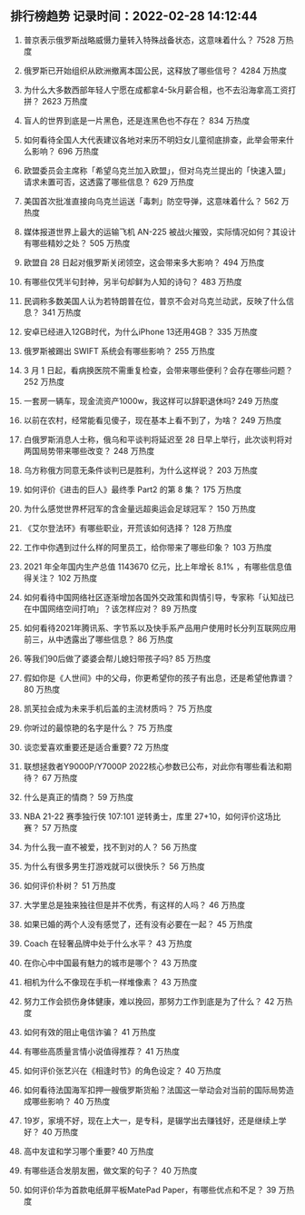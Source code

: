 
## 排行榜趋势 记录时间：2022-02-28 14:12:44
  
  1. 普京表示俄罗斯战略威慑力量转入特殊战备状态，这意味着什么？ 7528 万热度
    
  2. 俄罗斯已开始组织从欧洲撤离本国公民，这释放了哪些信号？ 4284 万热度
    
  3. 为什么大多数西部年轻人宁愿在成都拿4-5k月薪合租，也不去沿海拿高工资打拼？ 2623 万热度
    
  4. 盲人的世界到底是一片黑色，还是连黑色也不存在？ 834 万热度
    
  5. 如何看待全国人大代表建议各地对来历不明妇女儿童彻底排查，此举会带来什么影响？ 696 万热度
    
  6. 欧盟委员会主席称「希望乌克兰加入欧盟」，但对乌克兰提出的「快速入盟」请求未置可否，这透露了哪些信息？ 629 万热度
    
  7. 美国首次批准直接向乌克兰运送「毒刺」防空导弹，这意味着什么？ 562 万热度
    
  8. 媒体报道世界上最大的运输飞机 AN-225 被战火摧毁，实际情况如何？其设计有哪些精妙之处？ 505 万热度
    
  9. 欧盟自 28 日起对俄罗斯关闭领空，这会带来多大影响？ 494 万热度
    
  10. 有哪些仅凭半句封神，另半句却鲜为人知的诗句？ 483 万热度
    
  11. 民调称多数美国人认为若特朗普在位，普京不会对乌克兰动武，反映了什么信息？ 341 万热度
    
  12. 安卓已经进入12GB时代，为什么iPhone 13还用4GB？ 335 万热度
    
  13. 俄罗斯被踢出 SWIFT 系统会有哪些影响？ 255 万热度
    
  14. 3 月 1 日起，看病换医院不需重复检查，会带来哪些便利？会存在哪些问题？ 252 万热度
    
  15. 一套房一辆车，现金流资产1000w，我这样可以辞职退休吗? 249 万热度
    
  16. 以前在农村，经常能看见傻子，现在基本上看不到了，为啥？ 249 万热度
    
  17. 白俄罗斯消息人士称，俄乌和平谈判将延迟至 28 日早上举行，此次谈判将对两国局势带来哪些改变？ 248 万热度
    
  18. 乌方称俄方同意无条件谈判已是胜利，为什么这样说？ 203 万热度
    
  19. 如何评价《进击的巨人》最终季 Part2 的第 8 集？ 175 万热度
    
  20. 为什么感觉世界杯冠军的含金量远超奥运会足球冠军？ 150 万热度
    
  21. 《艾尔登法环》有哪些职业，开荒该如何选择？ 128 万热度
    
  22. 工作中你遇到过什么样的阿里员工，给你带来了哪些印象？ 103 万热度
    
  23. 2021 年全年国内生产总值 1143670 亿元，比上年增长 8.1% ，有哪些信息值得关注？ 102 万热度
    
  24. 如何看待中国网络社区逐渐增加各国外交政策和舆情引导，专家称「认知战已在中国网络空间打响」？该怎样应对？ 89 万热度
    
  25. 如何看待2021年腾讯系、字节系以及快手系产品用户使用时长分列互联网应用前三，从中透露出了哪些信息？ 86 万热度
    
  26. 等我们90后做了婆婆会帮儿媳妇带孩子吗? 85 万热度
    
  27. 假如你是《人世间》中的父母，你更希望你的孩子有出息，还是希望他靠谱？ 80 万热度
    
  28. 凯芙拉会成为未来手机后盖的主流材质吗？ 75 万热度
    
  29. 你听过的最惊艳的名字是什么？ 75 万热度
    
  30. 谈恋爱喜欢重要还是适合重要? 72 万热度
    
  31. 联想拯救者Y9000P/Y7000P 2022核心参数已公布，对此你有哪些看法和期待？ 67 万热度
    
  32. 什么是真正的情商？ 59 万热度
    
  33. NBA 21-22 赛季独行侠 107:101 逆转勇士，库里 27+10，如何评价这场比赛？ 57 万热度
    
  34. 为什么我一直不被爱，找不到对的人？ 56 万热度
    
  35. 为什么有很多男生打游戏就可以很快乐？ 56 万热度
    
  36. 如何评价朴树？ 51 万热度
    
  37. 大学里总是独来独往但是并不优秀，有这样的人吗？ 46 万热度
    
  38. 如果已婚的两个人没有感觉了，还有没有必要在一起？ 45 万热度
    
  39. Coach 在轻奢品牌中处于什么水平？ 43 万热度
    
  40. 在你心中中国最有魅力的城市是哪个？ 43 万热度
    
  41. 相机为什么不像现在手机一样堆像素？ 43 万热度
    
  42. 努力工作会损伤身体健康，难以挽回，那努力工作到底是为了什么？ 42 万热度
    
  43. 如何有效的阻止电信诈骗？ 41 万热度
    
  44. 有哪些高质量言情小说值得推荐？ 41 万热度
    
  45. 如何评价张艺兴在《相逢时节》的角色设定？ 40 万热度
    
  46. 如何看待法国海军扣押一艘俄罗斯货船？法国这一举动会对当前的国际局势造成哪些影响？ 40 万热度
    
  47. 19岁，家境不好，现在上大一，是专科，是辍学出去赚钱好，还是继续上学好？ 40 万热度
    
  48. 高中友谊和学习哪个重要? 40 万热度
    
  49. 有哪些适合发朋友圈，做文案的句子？ 40 万热度
    
  50. 如何评价华为首款电纸屏平板MatePad Paper，有哪些优点和不足？ 39 万热度
    
